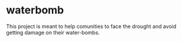 # waterbomb
This project is meant to help comunities to face the drought and avoid getting damage on their water-bombs.
